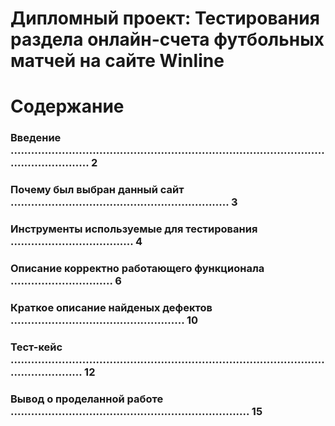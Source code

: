 # Дипломный проект: Тестирования раздела онлайн-счета футбольных матчей на сайте Winline

# Содержание

### Введение ................................................................................................................... 2
### Почему был выбран данный сайт ................................................................ 3
### Инструменты используемые для тестирования .................................... 4
### Описание корректно работающего функционала .............................. 6
### Краткое описание найденых дефектов ................................................... 10
### Тест-кейс ................................................................................................................. 12
### Вывод о проделанной работе ...................................................................... 15
